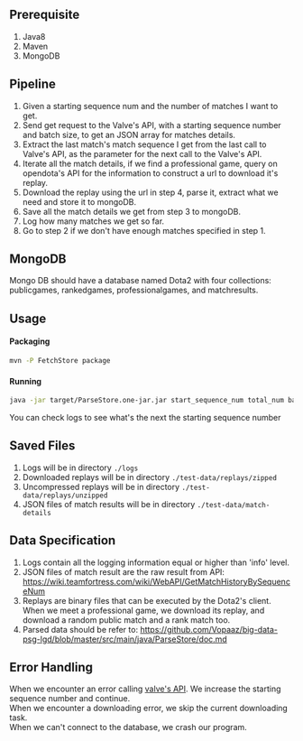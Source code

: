 ## Prerequisite
1.  Java8
2.  Maven
3.  MongoDB

## Pipeline
1.  Given a starting sequence num and the number of matches I want to get.
2.  Send get request to the Valve's API, with a starting sequence number and batch size, to get an JSON array for
matches details.
3.  Extract the last match's match sequence I get from the last call to Valve's API, as the parameter for the next call
to the Valve's API.
4.  Iterate all the match details, if we find a professional game, query on opendota's API for the information to
construct a url to download it's replay.
5.  Download the replay using the url in step 4, parse it, extract what we need and store it to mongoDB.
6.  Save all the match details we get from step 3 to mongoDB.
7.  Log how many matches we get so far.
8.  Go to step 2 if we don't have enough matches specified in step 1.

## MongoDB
Mongo DB should have a database named Dota2 with four collections: publicgames, rankedgames, professionalgames, and
matchresults.

## Usage
#### Packaging
```bash
mvn -P FetchStore package
```
#### Running
```bash
java -jar target/ParseStore.one-jar.jar start_sequence_num total_num batch_size
```
You can check logs to see what's the next the starting sequence number
## Saved Files
1.  Logs will be in directory `./logs`
2.  Downloaded replays will be in directory `./test-data/replays/zipped`
3.  Uncompressed replays will be in directory `./test-data/replays/unzipped`
4.  JSON files of match results will be in directory `./test-data/match-details`

## Data Specification
1.  Logs contain all the logging information equal or higher than 'info' level.
2.  JSON files of match result are the raw result from
 API: https://wiki.teamfortress.com/wiki/WebAPI/GetMatchHistoryBySequenceNum
3.  Replays are binary files that can be executed by the Dota2's client. When we meet a professional game, we download its
replay, and download a random public match and a rank match too.
4.  Parsed data should be refer to:
https://github.com/Vopaaz/big-data-psg-lgd/blob/master/src/main/java/ParseStore/doc.md

## Error Handling
When we encounter an error calling [valve's API](https://wiki.teamfortress.com/wiki/WebAPI/GetMatchHistoryBySequenceNum).
We increase the starting sequence number and continue.<br>
When we encounter a downloading error, we skip the current downloading task. <br>
When we can't connect to the database, we crash our program.